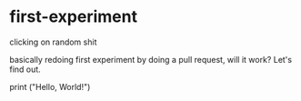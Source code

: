 # first-experiment
clicking on random shit

basically redoing first experiment by doing a pull request, will it work?
Let's find out.

print ("Hello, World!")
